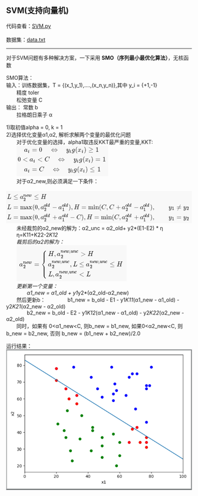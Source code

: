 ## SVM(支持向量机)
 
代码查看：[SVM.py](SVM.py)<br> 
<br> 
数据集：[data.txt](data.txt) <br> 

***

对于SVM问题有多种解决方案，一下采用 **SMO（序列最小最优化算法）**，无核函数 <br> 
 
SMO算法：<br> 
输入：训练数据集，T = {(x_1,y_1),....,(x_n,y_n)},其中 y_i = {+1,-1} <br>
&emsp;&emsp;精度 toler <br>
&emsp;&emsp;松弛变量 C <br>
输出： 常数 b <br>
&emsp;&emsp;拉格朗日乘子 &alpha; <br> 

1)取初值alpha = 0, k = 1 <br>
2)选择优化变量&alpha;1,&alpha;2, 解析求解两个变量的最优化问题<br> 
&emsp;&emsp;对于优化变量的选择，alpha1取违反KKT最严重的变量,KKT:<br>
&emsp;&emsp;![kkt](imgs/KKT.png) <br>
&emsp;&emsp;对于&alpha;2_new,则必须满足一下条件：<br>
&emsp;&emsp;![a2](imgs/alpha2.png) <br>
&emsp;&emsp;未经裁剪的&alpha;2_new的解为：&alpha;2_unc = &alpha;2_old+ y2*(E1-E2) * &eta;<br>
&emsp;&emsp;&eta;=K11+K22-2*K12 <br>
&emsp;&emsp;裁剪后的&alpha;2的解为：<br>
&emsp;&emsp;![al2](imgs/al2.png)<br>
&emsp;&emsp;更新第一个变量： <br>
&emsp;&emsp;&emsp;&emsp;&alpha;1_new = &alpha;1_old + y1*y2*(&alpha;2_old-&alpha;2_new)<br>
&emsp;&emsp;然后更新b：
&emsp;&emsp;&emsp;&emsp;b1_new = b_old - E1 - y1*K11*(&alpha;1_new - &alpha;1_old) - y2*K21*(&alpha;2_new - &alpha;2_old) <br>
&emsp;&emsp;&emsp;&emsp;b2_new = b_old - E2 - y1*K12*(&alpha;1_new - &alpha;1_old) - y2*K22*(&alpha;2_new - &alpha;2_old) <br>
&emsp;&emsp;同时，如果有 0<&alpha;1_new<C, 则b_new = b1_new, 如果0<&alpha;2_new<C, 则b_new = b2_new, 否则 b_new = (b1_new + b2_new)/2.0 <br>

运行结果：<br>
![result](imgs/result.png)